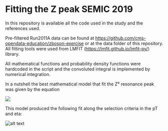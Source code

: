 # Fitting the Z peak SEMIC 2019
In this repository is available all the code used in the study and the references used.

Pre-filtered Run2011A data can be found at https://github.com/cms-opendata-education/zboson-exercise or at the data folder of this repository. All fitting tools were used from LMFIT (https://lmfit.github.io/lmfit-py/) library.

All mathematical functions and probability density functions were hardcoded in the script and the convoluted integral is implemented by numerical integration.

In a nutshell the best mathematical model that fit the Z⁰ resonance peak was given by the equation

<img src="http://latex.codecogs.com/gif.latex?%5Cpsi%28x%3B%5CGamma%2CM%2C%20%5Calpha%2C%20n%2C%20%5Csigma%2CA%29%20%3D%20Be%5E%7B-%5Cfrac%7Bx%7D%7B%5Ctau%7D%7D&plus;%20%5Cint_%7B-%5Cinfty%7D%5E%7B%5Cinfty%7DBW%28u%3B%5CGamma%2CM%2CA%29%5Ccdot%20CB%28x-u%2C%20%5Calpha%2C%20n%2C%20%5Csigma%2C%20M%2C%20A%29du." />

This model produced the following fit along the selection criteria in the pT and eta: 

![alt text](http://url/to/img.png)
